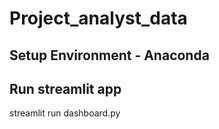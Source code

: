 # Project_analyst_data
## Setup Environment - Anaconda
## Run streamlit app
streamlit run dashboard.py
